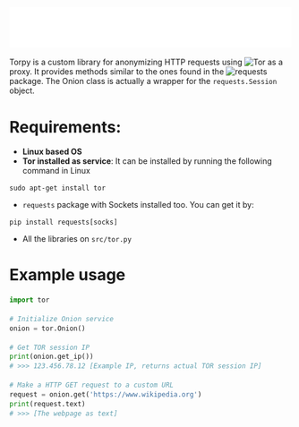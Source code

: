 <div align='center'>
  <img src="./assets/torpy.png">
</div>

Torpy is a custom library for anonymizing HTTP requests using ![Tor](https://www.torproject.org/) as a proxy. It provides methods similar to the ones found in the ![`requests`](https://pypi.org/project/requests) package. The Onion class is actually a wrapper for the `requests.Session` object.

# Requirements:

- **Linux based OS**
- **Tor installed as service**: It can be installed by running the following command in Linux
```console
sudo apt-get install tor
```
- `requests` package with Sockets installed too. You can get it by:
```console
pip install requests[socks]
```
- All the libraries on `src/tor.py`

# Example usage

```python
import tor

# Initialize Onion service
onion = tor.Onion()

# Get TOR session IP
print(onion.get_ip())
# >>> 123.456.78.12 [Example IP, returns actual TOR session IP]

# Make a HTTP GET request to a custom URL
request = onion.get('https://www.wikipedia.org')
print(request.text)
# >>> [The webpage as text]
```

